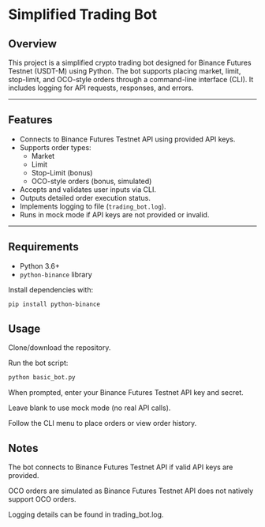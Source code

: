 # Simplified Trading Bot

## Overview

This project is a simplified crypto trading bot designed for Binance Futures Testnet (USDT-M) using Python. The bot supports placing market, limit, stop-limit, and OCO-style orders through a command-line interface (CLI). It includes logging for API requests, responses, and errors.

---

## Features

- Connects to Binance Futures Testnet API using provided API keys.
- Supports order types:
  - Market
  - Limit
  - Stop-Limit (bonus)
  - OCO-style orders (bonus, simulated)
- Accepts and validates user inputs via CLI.
- Outputs detailed order execution status.
- Implements logging to file (`trading_bot.log`).
- Runs in mock mode if API keys are not provided or invalid.

---

## Requirements

- Python 3.6+
- `python-binance` library

Install dependencies with:

```bash
pip install python-binance 
```
## Usage
Clone/download the repository.

Run the bot script:
```bash
python basic_bot.py
```
When prompted, enter your Binance Futures Testnet API key and secret.

Leave blank to use mock mode (no real API calls).

Follow the CLI menu to place orders or view order history.

## Notes
The bot connects to Binance Futures Testnet API if valid API keys are provided.

OCO orders are simulated as Binance Futures Testnet API does not natively support OCO orders.

Logging details can be found in trading_bot.log.


